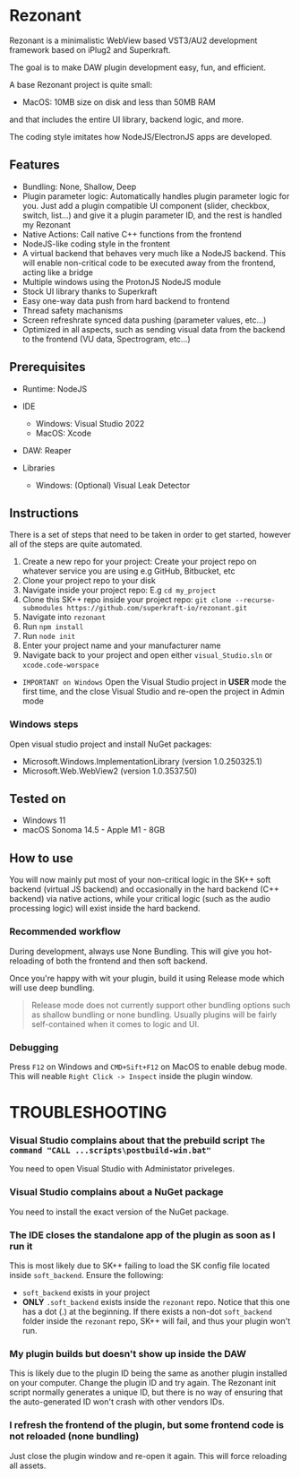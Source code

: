 # Rezonant

Rezonant is a minimalistic WebView based VST3/AU2 development framework based on iPlug2 and Superkraft.

The goal is to make DAW plugin development easy, fun, and efficient.

A base Rezonant project is quite small:
- MacOS: 10MB size on disk and less than 50MB RAM

and that includes the entire UI library, backend logic, and more.


The coding style imitates how NodeJS/ElectronJS apps are developed.

## Features

- Bundling: None, Shallow, Deep
- Plugin parameter logic: Automatically handles plugin parameter logic for you. Just add a plugin compatible UI component (slider, checkbox, switch, list...) and give it a plugin parameter ID, and the rest is handled my Rezonant
- Native Actions: Call native C++ functions from the frontend
- NodeJS-like coding style in the frontent
- A virtual backend that behaves very much like a NodeJS backend. This will enable non-critical code to be executed away from the frontend, acting like a bridge
- Multiple windows using the ProtonJS NodeJS module
- Stock UI library thanks to Superkraft
- Easy one-way data push from hard backend to frontend
- Thread safety machanisms
- Screen refreshrate synced data pushing (parameter values, etc...)
- Optimized in all aspects, such as sending visual data from the backend to the frontend (VU data, Spectrogram, etc...)


## Prerequisites
- Runtime: NodeJS
- IDE
    - Windows: Visual Studio 2022
    - MacOS: Xcode

- DAW: Reaper
- Libraries
    - Windows: (Optional) Visual Leak Detector

## Instructions

There is a set of steps that need to be taken in order to get started, however all of the steps are quite automated.

1. Create a new repo for your project: Create your project repo on whatever service you are using e.g GitHub, Bitbucket, etc
2. Clone your project repo to your disk
3. Navigate inside your project repo: E.g `cd my_project`
4. Clone this SK++ repo inside your project repo: `git clone --recurse-submodules https://github.com/superkraft-io/rezonant.git`
5. Navigate into `rezonant`
6. Run `npm install`
7. Run `node init`
8. Enter your project name and your manufacturer name
9. Navigate back to your project and open either `visual_Studio.sln` or `xcode.code-worspace`

- `IMPORTANT on Windows` Open the Visual Studio project in **USER** mode the first time, and the close Visual Studio and re-open the project in Admin mode

### Windows steps
Open visual studio project and install NuGet packages:
- Microsoft.Windows.ImplementationLibrary (version 1.0.250325.1)
- Microsoft.Web.WebView2 (version 1.0.3537.50)

## Tested on
- Windows 11
- macOS Sonoma 14.5 - Apple M1 - 8GB


## How to use
You will now mainly put most of your non-critical logic in the SK++ soft backend (virtual JS backend) and occasionally in the hard backend (C++ backend) via native actions,
while your critical logic (such as the audio processing logic) will exist inside the hard backend.

### Recommended workflow
During development, always use None Bundling. This will give you hot-reloading of both the frontend and then soft backend.

Once you're happy with wit your plugin, build it using Release mode which will use deep bundling.

> Release mode does not currently support other bundling options such as shallow bundling or none bundling. Usually plugins will be fairly self-contained when it comes to logic and UI.

### Debugging
Press `F12` on Windows and `CMD+Sift+F12` on MacOS to enable debug mode. This will neable `Right Click -> Inspect` inside the plugin window.


# TROUBLESHOOTING

### Visual Studio complains about that the prebuild script `The command "CALL ...scripts\postbuild-win.bat"`
You need to open Visual Studio with Administator priveleges.

### Visual Studio complains about a NuGet package
You need to install the exact version of the NuGet package.

### The IDE closes the standalone app of the plugin as soon as I run it
This is most likely due to SK++ failing to load the SK config file located inside `soft_backend`.
Ensure the following:
- `soft_backend` exists in your project
- **ONLY** `.soft_backend` exists inside the `rezonant` repo. Notice that this one has a dot (.) at the beginning. If there exists a non-dot `soft_backend` folder inside the `rezonant` repo, SK++ will fail, and thus your plugin won't run.

### My plugin builds but doesn't show up inside the DAW
This is likely due to the plugin ID being the same as another plugin installed on your computer. Change the plugin ID and try again.
The Rezonant init script normally generates a unique ID, but there is no way of ensuring that the auto-generated ID won't crash with other vendors IDs.

### I refresh the frontend of the plugin, but some frontend code is not reloaded (none bundling)
Just close the plugin window and re-open it again. This will force reloading all assets.